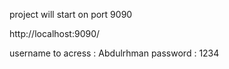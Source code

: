 project will start on port 9090 

http://localhost:9090/

username to acress : Abdulrhman
password : 1234
